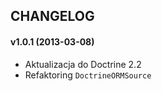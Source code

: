 ## CHANGELOG ##

#### v1.0.1 (2013-03-08) ####
- Aktualizacja do Doctrine 2.2
- Refaktoring `DoctrineORMSource`
